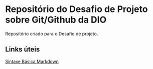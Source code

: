 # Repositório do Desafio de Projeto sobre Git/Github da DIO
Repositório criado para o Desafio de projeto.

## Links úteis
[Sintaxe Básica Markdown](https://www.markdownguide.org/getting-started/)
